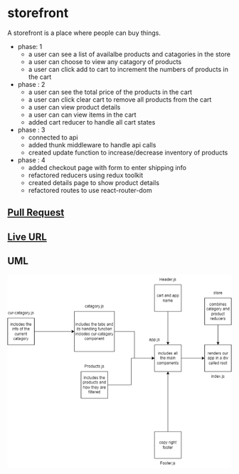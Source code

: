 # storefront

A storefront is a place where people can buy things.

- phase: 1
  - a user can see a list of availalbe products and catagories in the store
  - a user can choose to view any catagory of products
  - a user can click add to cart to increment the numbers of products in the cart
- phase : 2
  - a user can see the total price of the products in the cart
  - a user can click clear cart to remove all products from the cart
  - a user can view product details
  - a user can can view items in the cart
  - added cart reducer to handle all cart states
- phase : 3
  - connected to api
  - added thunk middleware to handle api calls
  - created update function to increase/decrease inventory of products
- phase : 4
  - added checkout page with form to enter shipping info
  - refactored reducers using redux toolkit
  - created details page to show product details
  - refactored routes to use react-router-dom

## [Pull Request](https://github.com/Mhsalameh/storefront/pull/10)

## [Live URL](https://not-a-real-store.netlify.app/)

## UML

![uml](./assets/not-a-store-uml-redux.png)
